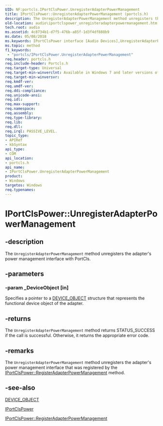 ```yaml
---
UID: NF:portcls.IPortClsPower.UnregisterAdapterPowerManagement
title: IPortClsPower::UnregisterAdapterPowerManagement (portcls.h)
description: The UnregisterAdapterPowerManagement method unregisters the adapter's power management interface with PortCls.
old-location: audio\iportclspower_unregisteradapterpowermanagement.htm
tech.root: audio
ms.assetid: 4c8734b1-d7f5-476b-a85f-1d3f4df888b9
ms.date: 05/08/2018
ms.keywords: IPortClsPower interface [Audio Devices],UnregisterAdapterPowerManagement method, IPortClsPower.UnregisterAdapterPowerManagement, IPortClsPower::UnregisterAdapterPowerManagement, UnregisterAdapterPowerManagement, UnregisterAdapterPowerManagement method [Audio Devices], UnregisterAdapterPowerManagement method [Audio Devices],IPortClsPower interface, audio.iportclspower_unregisteradapterpowermanagement, audmp-routines_3dca5fa9-542d-437d-a2d9-9eef51b5f2ea.xml, portcls/IPortClsPower::UnregisterAdapterPowerManagement
ms.topic: method
f1_keywords:
 - "portcls/IPortClsPower.UnregisterAdapterPowerManagement"
req.header: portcls.h
req.include-header: Portcls.h
req.target-type: Universal
req.target-min-winverclnt: Available in Windows 7 and later versions of Windwows.
req.target-min-winversvr: 
req.kmdf-ver: 
req.umdf-ver: 
req.ddi-compliance: 
req.unicode-ansi: 
req.idl: 
req.max-support: 
req.namespace: 
req.assembly: 
req.type-library: 
req.lib: 
req.dll: 
req.irql: PASSIVE_LEVEL.
topic_type:
- APIRef
- kbSyntax
api_type:
- COM
api_location:
- portcls.h
api_name:
- IPortClsPower.UnregisterAdapterPowerManagement
product:
- Windows
targetos: Windows
req.typenames: 
---
```


# IPortClsPower::UnregisterAdapterPowerManagement


## -description


The <code>UnregisterAdapterPowerManagement</code> method unregisters the adapter's power management interface with PortCls.


## -parameters




### -param _DeviceObject [in]

Specifies a pointer to a <a href="https://docs.microsoft.com/windows-hardware/drivers/ddi/content/wdm/ns-wdm-_device_object">DEVICE_OBJECT</a> structure that represents the functional device object of the adapter.


## -returns



The <code>UnregisterAdapterPowerManagement</code> method returns STATUS_SUCCESS if the call is successful. Otherwise, it returns the appropriate error code.




## -remarks



The <code>UnregisterAdapterPowerManagement</code> method unregisters the adapter's power management interface that was registered by the <a href="https://docs.microsoft.com/windows-hardware/drivers/ddi/content/portcls/nf-portcls-iportclspower-registeradapterpowermanagement">IPortClsPower::RegisterAdapterPowerManagement</a> method.




## -see-also




<a href="https://docs.microsoft.com/windows-hardware/drivers/ddi/content/wdm/ns-wdm-_device_object">DEVICE_OBJECT</a>



<a href="https://docs.microsoft.com/windows-hardware/drivers/ddi/content/portcls/nn-portcls-iportclspower">IPortClsPower</a>



<a href="https://docs.microsoft.com/windows-hardware/drivers/ddi/content/portcls/nf-portcls-iportclspower-registeradapterpowermanagement">IPortClsPower::RegisterAdapterPowerManagement</a>
 

 

